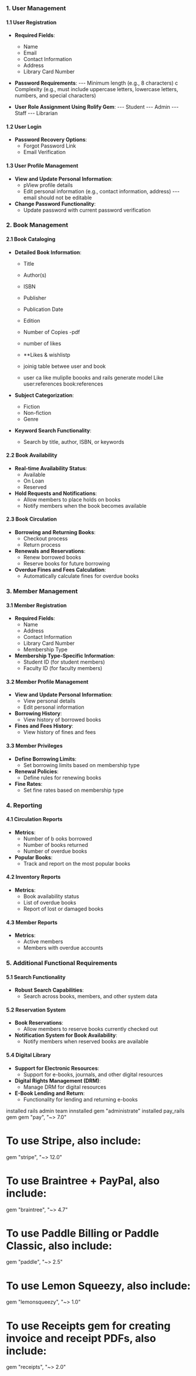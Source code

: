 
### 1. User Management

#### 1.1 User Registration
- **Required Fields**: 
  - Name
  - Email
  - Contact Information
  - Address
  - Library Card Number

-  **Password Requirements**: 
  --- Minimum length (e.g., 8 characters)
  c Complexity (e.g., must include uppercase letters, lowercase letters, numbers, and special characters)
- **User Role Assignment Using Rolify Gem**: 
  --- Student
  --- Admin
  --- Staff
  --- Librarian

#### 1.2 User Login

- **Password Recovery Options**: 
  - Forgot Password Link
  - Email Verification


#### 1.3 User Profile Management
- **View and Update Personal Information**:
  - pView profile details
  - Edit personal information (e.g., contact information, address) --- email should not be editable
- **Change Password Functionality**: 
  - Update password with current password verification

### 2. Book Management

#### 2.1 Book Cataloging
- **Detailed Book Information**: 
  - Title
  - Author(s)
  - ISBN
  - Publisher
  - Publication Date
  - Edition
  - Number of Copies
  -pdf
  - number of likes


  - **Likes & wishlistp
  - joinig table betwee user and book 
  - user ca like muliplle boooks and 
   rails generate model Like user:references book:references

- **Subject Categorization**: 
  - Fiction
  - Non-fiction
  - Genre
- **Keyword Search Functionality**: 
  - Search by title, author, ISBN, or keywords

#### 2.2 Book Availability
- **Real-time Availability Status**: 
  - Available
  - On Loan
  - Reserved
- **Hold Requests and Notifications**:
  - Allow members to place holds on books
  - Notify members when the book becomes available

#### 2.3 Book Circulation
- **Borrowing and Returning Books**: 
  - Checkout process
  - Return process
- **Renewals and Reservations**: 
  - Renew borrowed books
  - Reserve books for future borrowing
- **Overdue Fines and Fees Calculation**: 
  - Automatically calculate fines for overdue books

### 3. Member Management

#### 3.1 Member Registration
- **Required Fields**: 
  - Name
  - Address
  - Contact Information
  - Library Card Number
  - Membership Type
- **Membership Type-Specific Information**: 
  - Student ID (for student members)
  - Faculty ID (for faculty members)

#### 3.2 Member Profile Management
- **View and Update Personal Information**:
  - View personal details
  - Edit personal information
- **Borrowing History**:
  - View history of borrowed books
- **Fines and Fees History**:
  - View history of fines and fees

#### 3.3 Member Privileges
- **Define Borrowing Limits**:
  - Set borrowing limits based on membership type
- **Renewal Policies**:
  - Define rules for renewing books
- **Fine Rates**:
  - Set fine rates based on membership type

### 4. Reporting

#### 4.1 Circulation Reports
- **Metrics**:
  - Number of b ooks borrowed
  - Number of books returned
  - Number of overdue books
- **Popular Books**:
  - Track and report on the most popular books

#### 4.2 Inventory Reports
- **Metrics**:
  - Book availability status
  - List of overdue books
  - Report of lost or damaged books

#### 4.3 Member Reports
- **Metrics**:
  - Active members
  - Members with overdue accounts

### 5. Additional Functional Requirements

#### 5.1 Search Functionality
- **Robust Search Capabilities**:
  - Search across books, members, and other system data

#### 5.2 Reservation System
- **Book Reservations**:
  - Allow members to reserve books currently checked out
- **Notification System for Book Availability**:
  - Notify members when reserved books are available


#### 5.4 Digital Library
- **Support for Electronic Resources**:
  - Support for e-books, journals, and other digital resources
- **Digital Rights Management (DRM)**:
  - Manage DRM for digital resources
- **E-Book Lending and Return**:
  - Functionality for lending and returning e-books



installed rails admin team
innstalled gem "administrate"
installed pay_rails gem
gem "pay", "~> 7.0"

# To use Stripe, also include:
gem "stripe", "~> 12.0"

# To use Braintree + PayPal, also include:
gem "braintree", "~> 4.7"

# To use Paddle Billing or Paddle Classic, also include:
gem "paddle", "~> 2.5"

# To use Lemon Squeezy, also include:
gem "lemonsqueezy", "~> 1.0"

# To use Receipts gem for creating invoice and receipt PDFs, also include:
gem "receipts", "~> 2.0"
